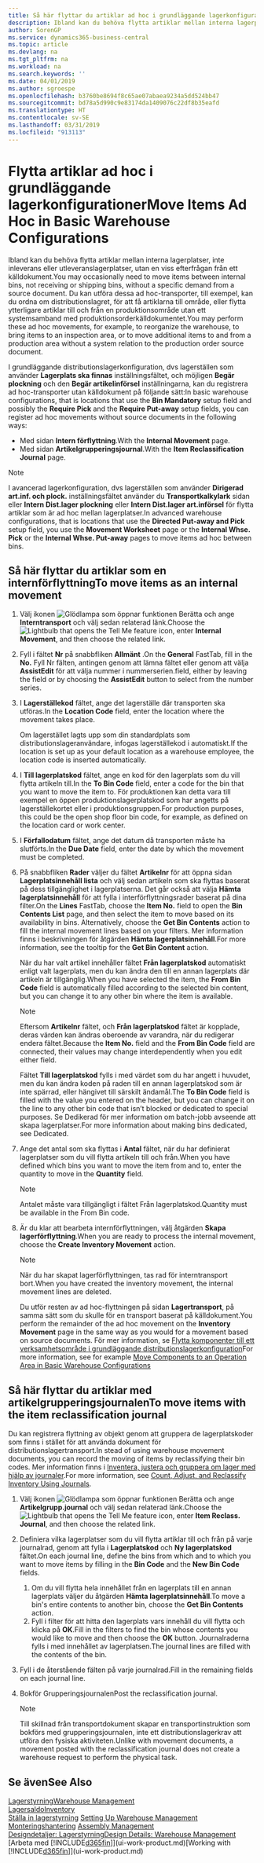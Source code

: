 ```yaml
---
title: Så här flyttar du artiklar ad hoc i grundläggande lagerkonfiguration | Microsoft Docs
description: Ibland kan du behöva flytta artiklar mellan interna lagerplatser, inte inleverans eller utleveranslagerplatser, utan en viss efterfrågan från ett källdokument. Du kan utföra dessa ad hoc-transporter, till exempel, kan du ordna om distributionslagret, för att få artiklarna till område, eller flytta ytterligare artiklar till och från en produktionsområde utan ett systemsamband med produktionsorderkälldokumentet.
author: SorenGP
ms.service: dynamics365-business-central
ms.topic: article
ms.devlang: na
ms.tgt_pltfrm: na
ms.workload: na
ms.search.keywords: ''
ms.date: 04/01/2019
ms.author: sgroespe
ms.openlocfilehash: b3760be8694f8c65ae07abaea9234a5dd524bb47
ms.sourcegitcommit: bd78a5d990c9e83174da1409076c22df8b35eafd
ms.translationtype: HT
ms.contentlocale: sv-SE
ms.lasthandoff: 03/31/2019
ms.locfileid: "913113"
---
```

# <a name="move-items-ad-hoc-in-basic-warehouse-configurations"></a><span data-ttu-id="d559d-104">Flytta artiklar ad hoc i grundläggande lagerkonfigurationer</span><span class="sxs-lookup"><span data-stu-id="d559d-104">Move Items Ad Hoc in Basic Warehouse Configurations</span></span>
<span data-ttu-id="d559d-105">Ibland kan du behöva flytta artiklar mellan interna lagerplatser, inte inleverans eller utleveranslagerplatser, utan en viss efterfrågan från ett källdokument.</span><span class="sxs-lookup"><span data-stu-id="d559d-105">You may occasionally need to move items between internal bins, not receiving or shipping bins, without a specific demand from a source document.</span></span> <span data-ttu-id="d559d-106">Du kan utföra dessa ad hoc-transporter, till exempel, kan du ordna om distributionslagret, för att få artiklarna till område, eller flytta ytterligare artiklar till och från en produktionsområde utan ett systemsamband med produktionsorderkälldokumentet.</span><span class="sxs-lookup"><span data-stu-id="d559d-106">You may perform these ad hoc movements, for example, to reorganize the warehouse, to bring items to an inspection area, or to move additional items to and from a production area without a system relation to the production order source document.</span></span>  

<span data-ttu-id="d559d-107">I grundläggande distributionslagerkonfiguration, dvs lagerställen som använder **Lagerplats ska finnas** inställningsfältet, och möjligen **Begär plockning** och den **Begär artikelinförsel** inställningarna, kan du registrera ad hoc-transporter utan källdokument på följande sätt:</span><span class="sxs-lookup"><span data-stu-id="d559d-107">In basic warehouse configurations, that is locations that use the **Bin Mandatory** setup field and possibly the **Require Pick** and the **Require Put-away** setup fields, you can register ad hoc movements without source documents in the following ways:</span></span>  

- <span data-ttu-id="d559d-108">Med sidan **Intern förflyttning**.</span><span class="sxs-lookup"><span data-stu-id="d559d-108">With the **Internal Movement** page.</span></span>  
- <span data-ttu-id="d559d-109">Med sidan **Artikelgrupperingsjournal**.</span><span class="sxs-lookup"><span data-stu-id="d559d-109">With the **Item Reclassification Journal** page.</span></span>  

> [!NOTE]  
>  <span data-ttu-id="d559d-110">I avancerad lagerkonfiguration, dvs lagerställen som använder **Dirigerad art.inf. och plock.** inställningsfältet använder du **Transportkalkylark** sidan eller **Intern Dist.lager plockning** eller **Intern Dist.lager art.införsel** för flytta artiklar som är ad hoc mellan lagerplatser.</span><span class="sxs-lookup"><span data-stu-id="d559d-110">In advanced warehouse configurations, that is locations that use the **Directed Put-away and Pick** setup field, you use the **Movement Worksheet** page or the **Internal Whse. Pick** or the **Internal Whse. Put-away** pages to move items ad hoc between bins.</span></span>  

## <a name="to-move-items-as-an-internal-movement"></a><span data-ttu-id="d559d-111">Så här flyttar du artiklar som en internförflyttning</span><span class="sxs-lookup"><span data-stu-id="d559d-111">To move items as an internal movement</span></span>  
1.  <span data-ttu-id="d559d-112">Välj ikonen ![Glödlampa som öppnar funktionen Berätta](media/ui-search/search_small.png "Berätta vad du vill göra") och ange **Interntransport** och välj sedan relaterad länk.</span><span class="sxs-lookup"><span data-stu-id="d559d-112">Choose the ![Lightbulb that opens the Tell Me feature](media/ui-search/search_small.png "Tell me what you want to do") icon, enter **Internal Movement**, and then choose the related link.</span></span>  
2.  <span data-ttu-id="d559d-113">Fyll i fältet **Nr** på snabbfliken **Allmänt** .</span><span class="sxs-lookup"><span data-stu-id="d559d-113">On the **General** FastTab, fill in the **No.**</span></span> <span data-ttu-id="d559d-114">Fyll Nr fälten, antingen genom att lämna fältet eller genom att välja **AssistEdit** för att välja nummer i nummerserien.</span><span class="sxs-lookup"><span data-stu-id="d559d-114">field, either by leaving the field or by choosing the **AssistEdit** button to select from the number series.</span></span>  
3.  <span data-ttu-id="d559d-115">I **Lagerställekod** fältet, ange det lagerställe där transporten ska utföras.</span><span class="sxs-lookup"><span data-stu-id="d559d-115">In the **Location Code** field, enter the location where the movement takes place.</span></span>  

    <span data-ttu-id="d559d-116">Om lagerstället lagts upp som din standardplats som distributionslageranvändare, infogas lagerställekod i automatiskt.</span><span class="sxs-lookup"><span data-stu-id="d559d-116">If the location is set up as your default location as a warehouse employee, the location code is inserted automatically.</span></span>  
4.  <span data-ttu-id="d559d-117">I **Till lagerplatskod** fältet, ange en kod för den lagerplats som du vill flytta artikeln till.</span><span class="sxs-lookup"><span data-stu-id="d559d-117">In the **To Bin Code** field, enter a code for the bin that you want to move the item to.</span></span> <span data-ttu-id="d559d-118">För produktionen kan detta vara till exempel en öppen produktionslagerplatskod som har angetts på lagerställekortet eller i produktionsgruppen.</span><span class="sxs-lookup"><span data-stu-id="d559d-118">For production purposes, this could be the open shop floor bin code, for example, as defined on the location card or work center.</span></span>  
5.  <span data-ttu-id="d559d-119">I **Förfallodatum** fältet, ange det datum då transporten måste ha slutförts.</span><span class="sxs-lookup"><span data-stu-id="d559d-119">In the **Due Date** field, enter the date by which the movement must be completed.</span></span>  
6.  <span data-ttu-id="d559d-120">På snabbfliken **Rader** väljer du fältet **Artikelnr** för att öppna sidan **Lagerplatsinnehåll lista** och välj sedan artikeln som ska flyttas baserat på dess tillgänglighet i lagerplatserna. Det går också att välja **Hämta lagerplatsinnehåll** för att fylla i interförflyttningsrader baserat på dina filter.</span><span class="sxs-lookup"><span data-stu-id="d559d-120">On the **Lines** FastTab, choose the **Item No.** field to open the **Bin Contents List** page, and then select the item to move based on its availability in bins. Alternatively, choose the **Get Bin Contents** action to fill the internal movement lines based on your filters.</span></span> <span data-ttu-id="d559d-121">Mer information finns i beskrivningen för åtgärden **Hämta lagerplatsinnehåll**.</span><span class="sxs-lookup"><span data-stu-id="d559d-121">For more information, see the tooltip for the **Get Bin Content** action.</span></span>   

    <span data-ttu-id="d559d-122">När du har valt artikel innehåller fältet **Från lagerplatskod** automatiskt enligt valt lagerplats, men du kan ändra den till en annan lagerplats där artikeln är tillgänglig.</span><span class="sxs-lookup"><span data-stu-id="d559d-122">When you have selected the item, the **From Bin Code** field is automatically filled according to the selected bin content, but you can change it to any other bin where the item is available.</span></span>  

    > [!NOTE]  
    >  <span data-ttu-id="d559d-123">Eftersom **Artikelnr** fältet, och **Från lagerplatskod** fältet är kopplade, deras värden kan ändras oberoende av varandra, när du redigerar endera fältet.</span><span class="sxs-lookup"><span data-stu-id="d559d-123">Because the **Item No.** field and the **From Bin Code** field are connected, their values may change interdependently when you edit either field.</span></span>  

    <span data-ttu-id="d559d-124">Fältet **Till lagerplatskod** fylls i med värdet som du har angett i huvudet, men du kan ändra koden på raden till en annan lagerplatskod som är inte spärrad, eller hängivet till särskilt ändamål.</span><span class="sxs-lookup"><span data-stu-id="d559d-124">The **To Bin Code** field is filled with the value you entered on the header, but you can change it on the line to any other bin code that isn’t blocked or dedicated to special purposes.</span></span> <span data-ttu-id="d559d-125">Se Dedikerad för mer information om batch-jobb avseende att skapa lagerplatser.</span><span class="sxs-lookup"><span data-stu-id="d559d-125">For more information about making bins dedicated, see Dedicated.</span></span>  
7.  <span data-ttu-id="d559d-126">Ange det antal som ska flyttas i **Antal** fältet, när du har definierat lagerplatser som du vill flytta artikeln till och från.</span><span class="sxs-lookup"><span data-stu-id="d559d-126">When you have defined which bins you want to move the item from and to, enter the quantity to move in the **Quantity** field.</span></span>  

    > [!NOTE]  
    >  <span data-ttu-id="d559d-127">Antalet måste vara tillgängligt i fältet Från lagerplatskod.</span><span class="sxs-lookup"><span data-stu-id="d559d-127">Quantity must be available in the From Bin code.</span></span>  

8.  <span data-ttu-id="d559d-128">Är du klar att bearbeta internförflyttningen, välj åtgärden **Skapa lagerförflyttning**.</span><span class="sxs-lookup"><span data-stu-id="d559d-128">When you are ready to process the internal movement, choose the **Create Inventory Movement** action.</span></span>  

    > [!NOTE]  
    >  <span data-ttu-id="d559d-129">När du har skapat lagerförflyttningen, tas rad för interntransport bort.</span><span class="sxs-lookup"><span data-stu-id="d559d-129">When you have created the inventory movement, the internal movement lines are deleted.</span></span>  

    <span data-ttu-id="d559d-130">Du utför resten av ad hoc-flyttningen på sidan **Lagertransport**, på samma sätt som du skulle för en transport baserat på källdokument.</span><span class="sxs-lookup"><span data-stu-id="d559d-130">You perform the remainder of the ad hoc movement on the **Inventory Movement** page in the same way as you would for a movement based on source documents.</span></span> <span data-ttu-id="d559d-131">För mer information, se [Flytta komponenter till ett verksamhetsområde i grundläggande distributionslagerkonfiguration](warehouse-how-to-move-components-to-an-operation-area-in-basic-warehousing.md)</span><span class="sxs-lookup"><span data-stu-id="d559d-131">For more information, see for example [Move Components to an Operation Area in Basic Warehouse Configurations](warehouse-how-to-move-components-to-an-operation-area-in-basic-warehousing.md)</span></span>  

## <a name="to-move-items-with-the-item-reclassification-journal"></a><span data-ttu-id="d559d-132">Så här flyttar du artiklar med artikelgrupperingsjournalen</span><span class="sxs-lookup"><span data-stu-id="d559d-132">To move items with the item reclassification journal</span></span>
<span data-ttu-id="d559d-133">Du kan registrera flyttning av objekt genom att gruppera de lagerplatskoder som finns i stället för att använda dokument för distributionslagertransport.</span><span class="sxs-lookup"><span data-stu-id="d559d-133">In stead of using warehouse movement documents, you can record the moving of items by reclassifying their bin codes.</span></span> <span data-ttu-id="d559d-134">Mer information finns i [Inventera, justera och gruppera om lager med hjälp av journaler](inventory-how-count-adjust-reclassify.md).</span><span class="sxs-lookup"><span data-stu-id="d559d-134">For more information, see [Count, Adjust, and Reclassify Inventory Using Journals](inventory-how-count-adjust-reclassify.md).</span></span>   
1.  <span data-ttu-id="d559d-135">Välj ikonen ![Glödlampa som öppnar funktionen Berätta](media/ui-search/search_small.png "Berätta vad du vill göra") och ange **Artikelgrupp.journal** och välj sedan relaterad länk.</span><span class="sxs-lookup"><span data-stu-id="d559d-135">Choose the ![Lightbulb that opens the Tell Me feature](media/ui-search/search_small.png "Tell me what you want to do") icon, enter **Item Reclass. Journal**, and then choose the related link.</span></span>  
2.  <span data-ttu-id="d559d-136">Definiera vilka lagerplatser som du vill flytta artiklar till och från på varje journalrad, genom att fylla i **Lagerplatskod** och **Ny lagerplatskod** fältet.</span><span class="sxs-lookup"><span data-stu-id="d559d-136">On each journal line, define the bins from which and to which you want to move items by filling in the **Bin Code** and the **New Bin Code** fields.</span></span>  

    1.  <span data-ttu-id="d559d-137">Om du vill flytta hela innehållet från en lagerplats till en annan lagerplats väljer du åtgärden **Hämta lagerplatsinnehåll**.</span><span class="sxs-lookup"><span data-stu-id="d559d-137">To move a bin's entire contents to another bin, choose the **Get Bin Contents** action.</span></span>  
    2.  <span data-ttu-id="d559d-138">Fyll i filter för att hitta den lagerplats vars innehåll du vill flytta och klicka på **OK**.</span><span class="sxs-lookup"><span data-stu-id="d559d-138">Fill in the filters to find the bin whose contents you would like to move and then choose the **OK** button.</span></span> <span data-ttu-id="d559d-139">Journalraderna fylls i med innehållet av lagerplatsen.</span><span class="sxs-lookup"><span data-stu-id="d559d-139">The journal lines are filled with the contents of the bin.</span></span>  
3.  <span data-ttu-id="d559d-140">Fyll i de återstående fälten på varje journalrad.</span><span class="sxs-lookup"><span data-stu-id="d559d-140">Fill in the remaining fields on each journal line.</span></span>   
4.  <span data-ttu-id="d559d-141">Bokför Grupperingsjournalen</span><span class="sxs-lookup"><span data-stu-id="d559d-141">Post the reclassification journal.</span></span>  

    > [!NOTE]  
    >  <span data-ttu-id="d559d-142">Till skillnad från transportdokument skapar en transportinstruktion som bokförs med grupperingsjournalen, inte ett distributionslagerkrav att utföra den fysiska aktiviteten.</span><span class="sxs-lookup"><span data-stu-id="d559d-142">Unlike with movement documents, a movement posted with the reclassification journal does not create a warehouse request to perform the physical task.</span></span>  

## <a name="see-also"></a><span data-ttu-id="d559d-143">Se även</span><span class="sxs-lookup"><span data-stu-id="d559d-143">See Also</span></span>  
[<span data-ttu-id="d559d-144">Lagerstyrning</span><span class="sxs-lookup"><span data-stu-id="d559d-144">Warehouse Management</span></span>](warehouse-manage-warehouse.md)  
[<span data-ttu-id="d559d-145">Lagersaldo</span><span class="sxs-lookup"><span data-stu-id="d559d-145">Inventory</span></span>](inventory-manage-inventory.md)  
<span data-ttu-id="d559d-146">[Ställa in lagerstyrning](warehouse-setup-warehouse.md)   </span><span class="sxs-lookup"><span data-stu-id="d559d-146">[Setting Up Warehouse Management](warehouse-setup-warehouse.md)   </span></span>  
<span data-ttu-id="d559d-147">[Monteringshantering](assembly-assemble-items.md)  </span><span class="sxs-lookup"><span data-stu-id="d559d-147">[Assembly Management](assembly-assemble-items.md)  </span></span>  
[<span data-ttu-id="d559d-148">Designdetaljer: Lagerstyrning</span><span class="sxs-lookup"><span data-stu-id="d559d-148">Design Details: Warehouse Management</span></span>](design-details-warehouse-management.md)  
<span data-ttu-id="d559d-149">[Arbeta med [!INCLUDE[d365fin](includes/d365fin_md.md)]](ui-work-product.md)</span><span class="sxs-lookup"><span data-stu-id="d559d-149">[Working with [!INCLUDE[d365fin](includes/d365fin_md.md)]](ui-work-product.md)</span></span>
